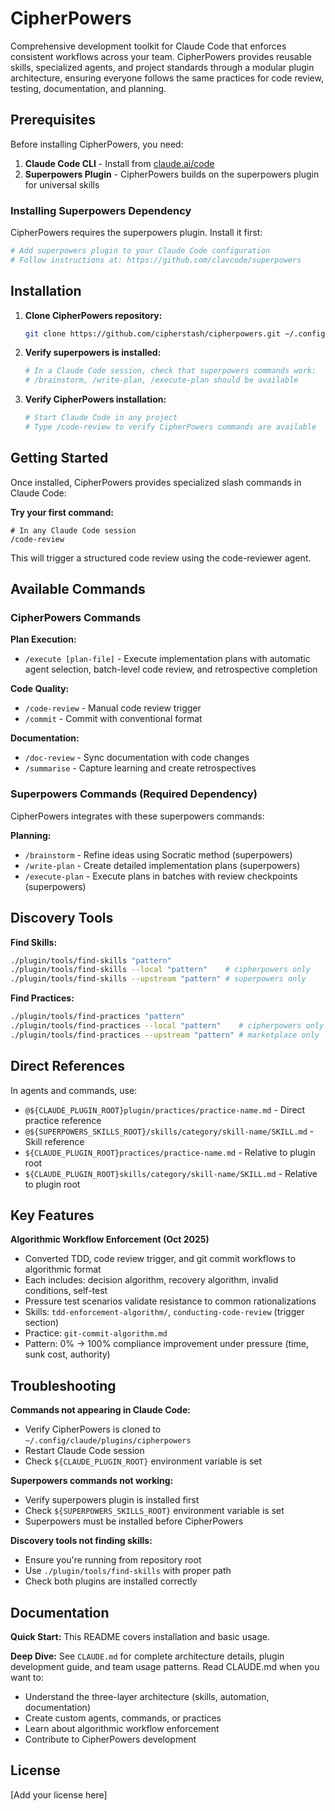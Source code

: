 # CipherPowers

Comprehensive development toolkit for Claude Code that enforces consistent workflows across your team. CipherPowers provides reusable skills, specialized agents, and project standards through a modular plugin architecture, ensuring everyone follows the same practices for code review, testing, documentation, and planning.

## Prerequisites

Before installing CipherPowers, you need:

1. **Claude Code CLI** - Install from [claude.ai/code](https://claude.ai/code)
2. **Superpowers Plugin** - CipherPowers builds on the superpowers plugin for universal skills

### Installing Superpowers Dependency

CipherPowers requires the superpowers plugin. Install it first:

```bash
# Add superpowers plugin to your Claude Code configuration
# Follow instructions at: https://github.com/clavcode/superpowers
```

## Installation

1. **Clone CipherPowers repository:**
   ```bash
   git clone https://github.com/cipherstash/cipherpowers.git ~/.config/claude/plugins/cipherpowers
   ```

2. **Verify superpowers is installed:**
   ```bash
   # In a Claude Code session, check that superpowers commands work:
   # /brainstorm, /write-plan, /execute-plan should be available
   ```

3. **Verify CipherPowers installation:**
   ```bash
   # Start Claude Code in any project
   # Type /code-review to verify CipherPowers commands are available
   ```

## Getting Started

Once installed, CipherPowers provides specialized slash commands in Claude Code:

**Try your first command:**
```
# In any Claude Code session
/code-review
```

This will trigger a structured code review using the code-reviewer agent.

## Available Commands

### CipherPowers Commands

**Plan Execution:**
- `/execute [plan-file]` - Execute implementation plans with automatic agent selection, batch-level code review, and retrospective completion

**Code Quality:**
- `/code-review` - Manual code review trigger
- `/commit` - Commit with conventional format

**Documentation:**
- `/doc-review` - Sync documentation with code changes
- `/summarise` - Capture learning and create retrospectives

### Superpowers Commands (Required Dependency)

CipherPowers integrates with these superpowers commands:

**Planning:**
- `/brainstorm` - Refine ideas using Socratic method (superpowers)
- `/write-plan` - Create detailed implementation plans (superpowers)
- `/execute-plan` - Execute plans in batches with review checkpoints (superpowers)

## Discovery Tools

**Find Skills:**
```bash
./plugin/tools/find-skills "pattern"
./plugin/tools/find-skills --local "pattern"    # cipherpowers only
./plugin/tools/find-skills --upstream "pattern" # superpowers only
```

**Find Practices:**
```bash
./plugin/tools/find-practices "pattern"
./plugin/tools/find-practices --local "pattern"    # cipherpowers only
./plugin/tools/find-practices --upstream "pattern" # marketplace only
```

## Direct References

In agents and commands, use:
- `@${CLAUDE_PLUGIN_ROOT}plugin/practices/practice-name.md` - Direct practice reference
- `@${SUPERPOWERS_SKILLS_ROOT}/skills/category/skill-name/SKILL.md` - Skill reference
- `${CLAUDE_PLUGIN_ROOT}practices/practice-name.md` - Relative to plugin root
- `${CLAUDE_PLUGIN_ROOT}skills/category/skill-name/SKILL.md` - Relative to plugin root

## Key Features

**Algorithmic Workflow Enforcement (Oct 2025)**
- Converted TDD, code review trigger, and git commit workflows to algorithmic format
- Each includes: decision algorithm, recovery algorithm, invalid conditions, self-test
- Pressure test scenarios validate resistance to common rationalizations
- Skills: `tdd-enforcement-algorithm/`, `conducting-code-review` (trigger section)
- Practice: `git-commit-algorithm.md`
- Pattern: 0% → 100% compliance improvement under pressure (time, sunk cost, authority)

## Troubleshooting

**Commands not appearing in Claude Code:**
- Verify CipherPowers is cloned to `~/.config/claude/plugins/cipherpowers`
- Restart Claude Code session
- Check `${CLAUDE_PLUGIN_ROOT}` environment variable is set

**Superpowers commands not working:**
- Verify superpowers plugin is installed first
- Check `${SUPERPOWERS_SKILLS_ROOT}` environment variable is set
- Superpowers must be installed before CipherPowers

**Discovery tools not finding skills:**
- Ensure you're running from repository root
- Use `./plugin/tools/find-skills` with proper path
- Check both plugins are installed correctly

## Documentation

**Quick Start:** This README covers installation and basic usage.

**Deep Dive:** See `CLAUDE.md` for complete architecture details, plugin development guide, and team usage patterns. Read CLAUDE.md when you want to:
- Understand the three-layer architecture (skills, automation, documentation)
- Create custom agents, commands, or practices
- Learn about algorithmic workflow enforcement
- Contribute to CipherPowers development

## License

[Add your license here]
